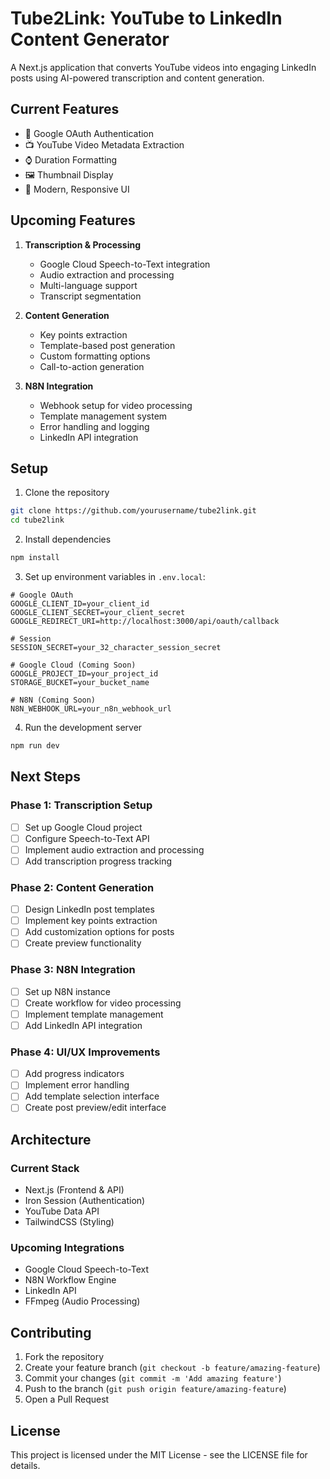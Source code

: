 # Tube2Link: YouTube to LinkedIn Content Generator

A Next.js application that converts YouTube videos into engaging LinkedIn posts using AI-powered transcription and content generation.

## Current Features

- 🔐 Google OAuth Authentication
- 📺 YouTube Video Metadata Extraction
- ⌚ Duration Formatting
- 🖼️ Thumbnail Display
- 🎯 Modern, Responsive UI

## Upcoming Features

1. **Transcription & Processing**
   - Google Cloud Speech-to-Text integration
   - Audio extraction and processing
   - Multi-language support
   - Transcript segmentation

2. **Content Generation**
   - Key points extraction
   - Template-based post generation
   - Custom formatting options
   - Call-to-action generation

3. **N8N Integration**
   - Webhook setup for video processing
   - Template management system
   - Error handling and logging
   - LinkedIn API integration

## Setup

1. Clone the repository
```bash
git clone https://github.com/yourusername/tube2link.git
cd tube2link
```

2. Install dependencies
```bash
npm install
```

3. Set up environment variables in `.env.local`:
```env
# Google OAuth
GOOGLE_CLIENT_ID=your_client_id
GOOGLE_CLIENT_SECRET=your_client_secret
GOOGLE_REDIRECT_URI=http://localhost:3000/api/oauth/callback

# Session
SESSION_SECRET=your_32_character_session_secret

# Google Cloud (Coming Soon)
GOOGLE_PROJECT_ID=your_project_id
STORAGE_BUCKET=your_bucket_name

# N8N (Coming Soon)
N8N_WEBHOOK_URL=your_n8n_webhook_url
```

4. Run the development server
```bash
npm run dev
```

## Next Steps

### Phase 1: Transcription Setup
- [ ] Set up Google Cloud project
- [ ] Configure Speech-to-Text API
- [ ] Implement audio extraction and processing
- [ ] Add transcription progress tracking

### Phase 2: Content Generation
- [ ] Design LinkedIn post templates
- [ ] Implement key points extraction
- [ ] Add customization options for posts
- [ ] Create preview functionality

### Phase 3: N8N Integration
- [ ] Set up N8N instance
- [ ] Create workflow for video processing
- [ ] Implement template management
- [ ] Add LinkedIn API integration

### Phase 4: UI/UX Improvements
- [ ] Add progress indicators
- [ ] Implement error handling
- [ ] Add template selection interface
- [ ] Create post preview/edit interface

## Architecture

### Current Stack
- Next.js (Frontend & API)
- Iron Session (Authentication)
- YouTube Data API
- TailwindCSS (Styling)

### Upcoming Integrations
- Google Cloud Speech-to-Text
- N8N Workflow Engine
- LinkedIn API
- FFmpeg (Audio Processing)

## Contributing

1. Fork the repository
2. Create your feature branch (`git checkout -b feature/amazing-feature`)
3. Commit your changes (`git commit -m 'Add amazing feature'`)
4. Push to the branch (`git push origin feature/amazing-feature`)
5. Open a Pull Request

## License

This project is licensed under the MIT License - see the LICENSE file for details.
